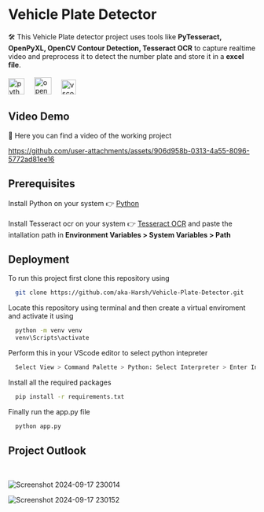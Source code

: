 # Vehicle Plate Detector
🛠️ This Vehicle Plate detector project uses tools like **PyTesseract, OpenPyXL, OpenCV Contour Detection, Tesseract OCR** to capture realtime video and preprocess it to detect the number plate and store it in a **excel file**.<br>
<br><img src="https://cdn.jsdelivr.net/gh/devicons/devicon/icons/python/python-original.svg" height="33" alt="python logo"  />
<img width="12" />
<img src="https://upload.wikimedia.org/wikipedia/commons/3/32/OpenCV_Logo_with_text_svg_version.svg" height="35" alt="open cv" />
<img width="12" />
<img src="https://cdn.jsdelivr.net/gh/devicons/devicon/icons/vscode/vscode-original.svg" height="30" alt="vscode logo"  />
<img width="12" />
## Video Demo
🎥 Here you can find a video of the working project

https://github.com/user-attachments/assets/906d958b-0313-4a55-8096-5772ad81ee16


## Prerequisites

Install Python on your system 👉 [Python](https://www.python.org/downloads/)
<br><br>
Install Tesseract ocr on your system 👉 [Tesseract OCR](https://github.com/tesseract-ocr/tesseract) and paste the intallation path in **Environment Variables > System Variables > Path**

## Deployment

To run this project first clone this repository using

```bash
  git clone https://github.com/aka-Harsh/Vehicle-Plate-Detector.git
```
Locate this repository using terminal and then create a virtual enviroment and activate it using

```bash
  python -m venv venv
  venv\Scripts\activate
```
Perform this in your VScode editor to select python intepreter
```bash
  Select View > Command Palette > Python: Select Interpreter > Enter Interpreter path > venv > Script > python.exe
```

Install all the required packages 
```bash
  pip install -r requirements.txt
```

Finally run the app.py file
```bash
  python app.py
```

## Project Outlook
<br>

![Screenshot 2024-09-17 230014](https://github.com/user-attachments/assets/98087b25-63ef-4790-8879-bdee416f38e4)

![Screenshot 2024-09-17 230152](https://github.com/user-attachments/assets/ef40aaa4-4e8a-4dea-8593-a62d515d03d6)


